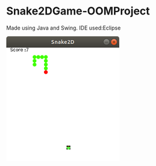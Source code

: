 # Snake2DGame-OOMProject
Made using Java and Swing.
IDE used:Eclipse

![Screenshot](OOMProject/snake2d.png)
